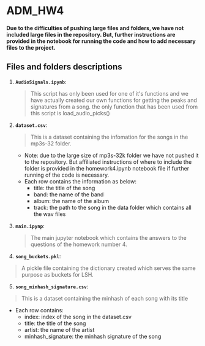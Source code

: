 # ADM_HW4

#### Due to the difficulties of pushing large files and folders, we have not included large files in the repository. But, further instructions are provided in the notebook for running the code and how to add necessary files to the project.


## Files and folders descriptions

1. __`AudioSignals.ipynb`__:
   > This script has only been used for one of it's functions and we have actually created our own functions for getting the peaks and 
   > signatures from a song.
   > the only function that has been used from this script is load_audio_picks()
2. __`dataset.csv`__:
   > This is a dataset containing the infomation for the songs in the mp3s-32 folder. 
   - Note: due to the large size of mp3s-32k folder we have not pushed it to the repository. But affiliated instructions of where to include the folder is provided in the homework4.ipynb notebook file if further running of the code is necessary.
    - Each row contains the information as below:
        - title: the title of the song
        - band: the name of the band
        - album: the name of the album
        - track: the path to the song in the data folder which contains all the wav files
3. __`main.ipynp`__:
   > The main jupyter notebook which contains the answers to the questions of the homework number 4.

4. __`song_buckets.pkl`__:

> A pickle file containing the dictionary created which serves the same purpose as buckets for LSH.

5. __`song_minhash_signature.csv`__:

> This is a dataset containing the minhash of each song with its title
- Each row contains:
    - index: index of the song in the dataset.csv
    - title: the title of the song
    - artist: the name of the artist
    - minhash_signature: the minhash signature of the song